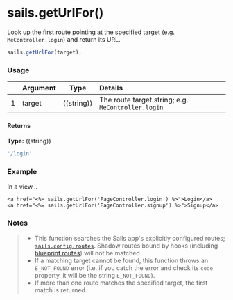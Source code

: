 # sails.getUrlFor()

Look up the first route pointing at the specified target (e.g. `MeController.login`) and return its URL.



```javascript
sails.getUrlFor(target);
```


### Usage

|   |          Argument           | Type                | Details
|---|---------------------------- | ------------------- |:-----------
| 1 |        target               | ((string))          | The route target string; e.g. `MeController.login`


#### Returns

**Type:** ((string))

```javascript
'/login'
```



### Example

In a view...

```ejs
<a href="<%= sails.getUrlFor('PageController.login') %>">Login</a>
<a href="<%= sails.getUrlFor('PageController.signup') %>">Signup</a>
```

### Notes
> - This function searches the Sails app's explicitly configured routes; [`sails.config.routes`](http://sailsjs.org/documentation/reference/configuration/sails-config-routes).  Shadow routes bound by hooks (including [blueprint routes](http://sailsjs.org/documentation/reference/blueprint-api#?blueprint-routes)) will not be matched.
> - If a matching target cannot be found, this function throws an `E_NOT_FOUND` error (i.e. if you catch the error and check its `code` property, it will be the string `E_NOT_FOUND`).
> - If more than one route matches the specified target, the first match is returned.

<docmeta name="displayName" value="sails.getUrlFor()">
